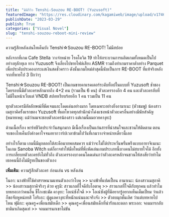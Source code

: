 ```yaml
---
title: "มินิรีวิว Tenshi☆Souzou RE-BOOT! (Yuzusoft)"
featuredImage: "https://res.cloudinary.com/kagamiweb/image/upload/v1746286294/blog.coregamehd.com/tenshi-souzou-reboot-mini-review.jpg"
publishDate: "2023-03-29"
publish: True
categories: ["Visual Novel"]
slug: "tenshi-souzou-reboot-mini-review"
---
```



ความรู้สึกหลังเล่นไทเค็นบัง Tenshi☆Souzou RE-BOOT! ไม่มีสปอย

หลังจากที่เกม Cafe Stella วางจำหน่าย โรคโควิด 19 ทำให้กระบวนการผลิตเกมทั้งหมดเป็นไปอย่างทุลักทุเล ทาง Yuzusoft จึงเลี่ยงไปขายไฟล์เสียง ASMR รวมถึงทำเกมราคาต่ำอย่าง Parquet เพื่อประคับประคองกระแสเงินสดชั่วคราว ดังนั้นเกมใหม่ล่าสุดนี้นับเป็นการ RE-BOOT ที่แท้จริงหลังจากที่หายไป 3 ปีกว่าๆ

Tenshi☆Souzou RE-BOOT! เป็นเกมขายคาแรคเตอร์ระดับท็อปในแบบที่ Yuzusoft ช่ำชอง โดยรอบนี้มีตัวละครหลักมากถึง 4+2 คน (รวมเป็น 6 คน) ตัวละครรองอีก 4 คน และตัวละครลับที่ไม่มีในหน้าเว็บแต่ VNDB สปอยเรียบร้อยอีก 1 คน รวมเป็น 11 คน

ทุกตัวละครมีอัตลักษณ์ที่ชัดเจนและโดดเด่นอย่างมาก โดยเฉพาะอย่างยิ่งอามาเนะ (หัวชมพู) น้องสาวเมสุกาคิครั้งแรกของ Yuzusoft ที่ผลโหวตทุกสำนักนำโด่งแซงหน้าตัวละครอื่นอย่างมีนัยสำคัญ (หมายเหตุ: แม้ว่าผมจะชอบตัวละครน้องสาว แต่เกมนี้ผมอวยคางุยะ)

ด้านเนื้อเรื่อง พาร์ทชีวิตประจำวันสนุกมาก มีเนื้อเรื่องเป็นแก่นสารที่น่าสนใจและชวนให้ติดตาม ตอนจบของไทเค็นบังค้างคาใจจนอยากวาร์ปเวลาข้ามไปวันที่เกมวางจำหน่ายเดี๋ยวนี้เลย

อย่างไรก็ตาม เกมนี้มีมุกตลกใต้สะดือมากพอสมควร แม้ว่าจะไม่ได้ประหวั่นพรั่นพรึงแบบอายาจิเนเนะในเกม Sanoba Witch แต่ก็อาจทำให้มือใหม่ที่พึ่งหัดเล่นเกมประเภทนี้บางคนไม่สบายใจได้ อีกทั้งการเกลี่ยบทตัวละครยังไม่ทั่วถึง ตัวละครรองบางคนโดดเด่นกว่าตัวละครหลักจนชวนให้สงสัยว่าทำไมเธอคนนี้ถึงไม่มีรูทเป็นของตัวเอง

**เพิ่มเติม:** ความรู้สึกตัวละคร ก่อนเล่น vs หลังเล่น

โนอา: นางฟ้าที่ใช้คำสรรพนามแทนตัวเองว่าโบคุ >> นางฟ้าที่แปดเปื้อน
อามาเนะ: น้องสาวเมสุกาคิ >> น้องสาวเมสุกาคิจริงๆ ด้วย
คุรุมิ: สาวแกลที่ใจดีกับโอตาคุ >> สาวแกลที่ใจดีกับทุกคน แล้วทำไมบทเยอะกว่าคนอื่น ขี้โกงชะมัด
คางุยะ: โอเน่ซังใจดี >> โอเน่ซังผู้ที่มีอยากรู้อยากเห็นเต็มเปี่ยม ว่าแล้วก็ขอจับหูหน่อยสิ
โอริเอะ: ผู้ดูแลคางุยะที่หนักแน่นและจริงจัง >> ตัวตบมุกชั้นเลิศ ว่าแต่บทหายไปไหน
ฟุมิกะ: คุณครู+เพื่อนสมัยเด็ก >> คุณครู+เพื่อนสมัยเด็กที่น่ารักและตลก
พระเอก: จอมมารกลับชาติมาเกิดสุดเท่ >> จอมมารนกเขาไม่ขัน
